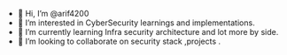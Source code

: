 - 👋 Hi, I’m @arif4200
- 👀 I’m interested in CyberSecurity learnings and implementations.
- 🌱 I’m currently learning Infra security architecture and lot more by side.
- 💞️ I’m looking to collaborate on security stack ,projects .


<!---
arif4200/arif4200 is a ✨ special ✨ repository because its `README.md` (this file) appears on your GitHub profile.
You can click the Preview link to take a look at your changes.
--->
